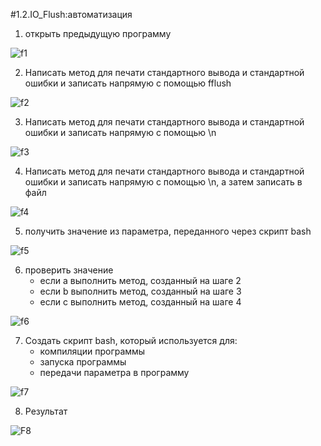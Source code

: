 #1.2.IO_Flush:автоматизация


1. открыть предыдущую программу

![f1](https://github.com/user-attachments/assets/d59bb3a6-ee5a-45c9-b3e5-d7f4eeae0542)


2. Написать метод для печати стандартного вывода и стандартной ошибки и записать напрямую с помощью fflush

![f2](https://github.com/user-attachments/assets/afc07348-3f17-4769-897b-2ab3b9f41305)


3. Написать метод для печати стандартного вывода и стандартной ошибки и записать напрямую с помощью \n

![f3](https://github.com/user-attachments/assets/56448432-7f46-43a7-8e6a-30980569b933)


4. Написать метод для печати стандартного вывода и стандартной ошибки и записать напрямую с помощью \n, а затем записать в файл

![f4](https://github.com/user-attachments/assets/cb757336-af8c-491b-990d-8a24ba76cf46)


5. получить значение из параметра, переданного через скрипт bash

![f5](https://github.com/user-attachments/assets/abe3cad2-6e02-4fcd-a630-6e15909ecf6b)


6. проверить значение
   - если a выполнить метод, созданный на шаге 2
   - если b выполнить метод, созданный на шаге 3
   - если c выполнить метод, созданный на шаге 4
  
![f6](https://github.com/user-attachments/assets/70d382f4-1b32-4d12-bb85-93b3a0e2e892)


7. Создать скрипт bash, который используется для:
   - компиляции программы
   - запуска программы
   - передачи параметра в программу
  
![f7](https://github.com/user-attachments/assets/7917be6c-15a8-46a0-991e-ffdaf47a1d0b)


8. Результат

![F8](https://github.com/user-attachments/assets/6b91d403-19ca-49c6-b2bc-a6d040e46b4a)

